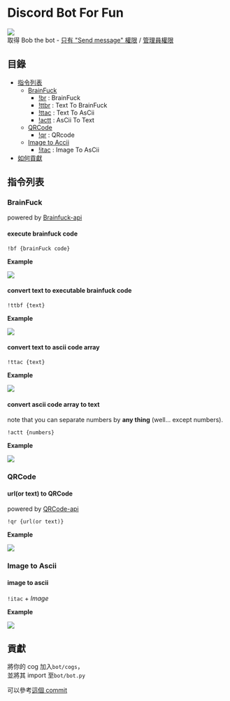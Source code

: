 # Discord Bot For Fun

![](https://i.imgur.com/ZQLLmKd.png)  
取得 Bob the bot - [只有 "Send message" 權限](https://discord.com/api/oauth2/authorize?client_id=808253042172493834&permissions=2048&scope=bot) / [管理員權限](https://discord.com/api/oauth2/authorize?client_id=808253042172493834&permissions=8&scope=bot)

## 目錄

- [指令列表](#cmd)
  - [BrainFuck](#cmd-bf)
    - [!br](#cmd-bf-bf) : BrainFuck
    - [!ttbr](#cmd-bf-ttbf) : Text To BrainFuck
    - [!ttac](#cmd-bf-ttac) : Text To AsCii
    - [!actt](#cmd-bf-actt) : AsCii To Text
  - [QRCode](#cmd-qr)
    - [!qr](#cmd-qr-qr) : QRcode
  - [Image to Accii](#cmd-itac)
    - [!itac](#cmd-itac-itac) : Image To AsCii
- [如何貢獻](#contribute)

## 指令列表 <a id="cmd"></a>

### BrainFuck <a id="cmd-bf"></a>

powered by [Brainfuck-api](https://github.com/BWsix/Brainfuck-api)

#### execute brainfuck code <a id="cmd-bf-bf"></a>

`!bf {brainFuck code}`

**Example**

![](https://i.imgur.com/p0WK3yP.png)

#### convert text to executable brainfuck code <a id="cmd-bf-ttbf"></a>

`!ttbf {text}`

**Example**

![](https://i.imgur.com/WSUDhxl.png)

#### convert text to ascii code array <a id="cmd-bf-ttac"></a>

`!ttac {text}`

**Example**

![](https://i.imgur.com/6ZPo0iN.png)

#### convert ascii code array to text<a id="cmd-bf-actt"></a>

note that you can separate numbers by **any thing** (well... except numbers).

`!actt {numbers}`

**Example**

![](https://i.imgur.com/Mp6A0A8.png)

### QRCode <a id="cmd-qr"></a>

#### url(or text) to QRCode <a id="cmd-qr-qr"></a>

powered by [QRCode-api](https://github.com/BWsix/QRCode-api)

`!qr {url(or text)}`

**Example**

![](https://i.imgur.com/vnROdjL.png)

### Image to Ascii <a id="cmd-itac"></a>

#### image to ascii <a id="cmd-itac-itac"></a>

`!itac` + _Image_

**Example**

![](https://i.imgur.com/J64mnSg.png)

## 貢獻 <a id="contribute"></a>

將你的 cog 加入`bot/cogs`，  
並將其 import 至`bot/bot.py`

可以參考[這個 commit](https://github.com/BWsix/discord-bot/commit/d480e48fa13de79ed4af03fb7590643ad1d0c08e)
